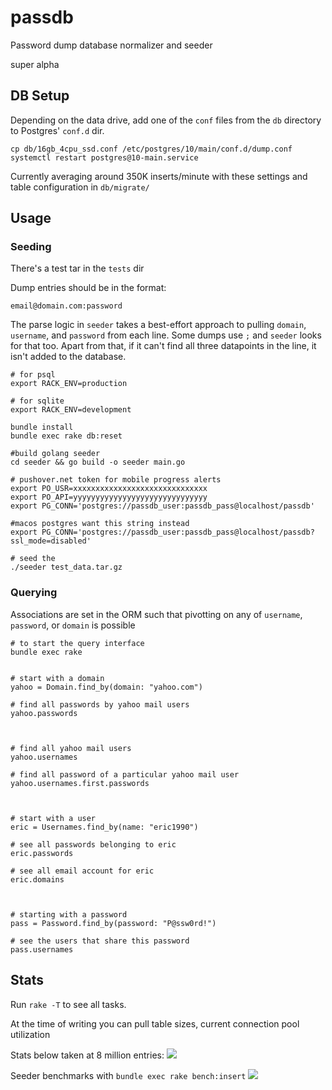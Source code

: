 # passdb

Password dump database normalizer and seeder

super alpha

## DB Setup

Depending on the data drive, add one of the `conf` files from the `db` directory to 
Postgres' `conf.d` dir.

```
cp db/16gb_4cpu_ssd.conf /etc/postgres/10/main/conf.d/dump.conf
systemctl restart postgres@10-main.service
```

Currently averaging around 350K inserts/minute with these settings and table configuration in `db/migrate/`

## Usage

### Seeding

There's a test tar in the `tests` dir

Dump entries should be in the format:

```
email@domain.com:password
```

The parse logic in `seeder` takes a best-effort approach to pulling `domain`, `username`, and
`password` from each line. Some dumps use `;` and `seeder` looks for that too. Apart from that, if
it can't find all three datapoints in the line, it isn't added to the database.

```
# for psql
export RACK_ENV=production

# for sqlite
export RACK_ENV=development

bundle install
bundle exec rake db:reset

#build golang seeder
cd seeder && go build -o seeder main.go

# pushover.net token for mobile progress alerts
export PO_USR=xxxxxxxxxxxxxxxxxxxxxxxxxxxxxx
export PO_API=yyyyyyyyyyyyyyyyyyyyyyyyyyyyyy
export PG_CONN='postgres://passdb_user:passdb_pass@localhost/passdb'

#macos postgres want this string instead
export PG_CONN='postgres://passdb_user:passdb_pass@localhost/passdb?ssl_mode=disabled'

# seed the
./seeder test_data.tar.gz
```

### Querying

Associations are set in the ORM such that pivotting on any of `username`, `password`, or `domain`
is possible

```
# to start the query interface
bundle exec rake


# start with a domain
yahoo = Domain.find_by(domain: "yahoo.com")

# find all passwords by yahoo mail users
yahoo.passwords



# find all yahoo mail users
yahoo.usernames

# find all password of a particular yahoo mail user
yahoo.usernames.first.passwords



# start with a user
eric = Usernames.find_by(name: "eric1990")

# see all passwords belonging to eric
eric.passwords

# see all email account for eric
eric.domains



# starting with a password
pass = Password.find_by(password: "P@ssw0rd!")

# see the users that share this password
pass.usernames
```

## Stats

Run `rake -T` to see all tasks. 

At the time of writing you can pull table sizes, current connection pool utilization 

Stats below taken at 8 million entries:
![](https://i.imgur.com/4ej5HlH.png)


Seeder benchmarks with `bundle exec rake bench:insert`
![](https://i.imgur.com/HGqhUJf.png)
